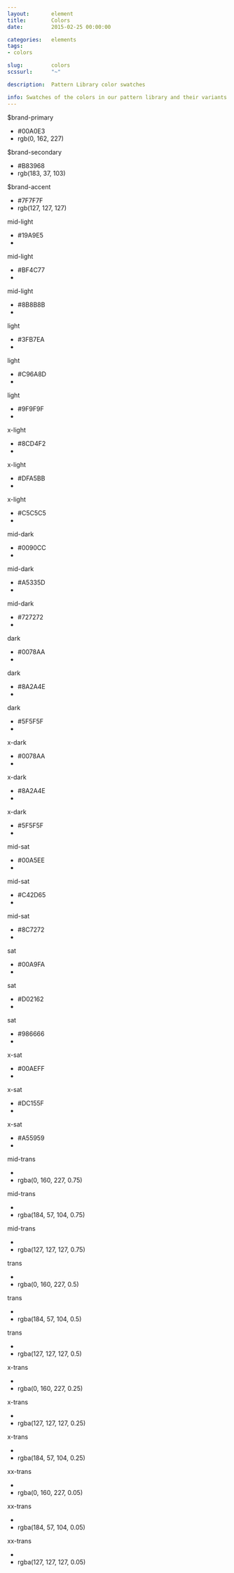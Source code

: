 ```yaml
---
layout:       element
title:        Colors
date:         2015-02-25 00:00:00

categories:   elements
tags:
- colors

slug:         colors
scssurl:      "~"

description:  Pattern Library color swatches

info: Swatches of the colors in our pattern library and their variants along with HEX and RGB(a) values, as well as the classname. Swatches with a red line below them indicate colors that do not pass AA guidelines (with a $base, white font).
---
```

<div class="swatch brand inaccessible">
    <div class="swatch-color brand-primary base">
        <span class="color-class">$brand-primary</span>
    </div>
    <ul class="swatch-meta">
        <li class="color-hex">#00A0E3</li>
        <li class="color-rgb">rgb(0, 162, 227)</li>
    </ul>
</div>
<div class="swatch brand">
    <div class="swatch-color brand-secondary base">
        <span class="color-class">$brand-secondary</span>
    </div>
    <ul class="swatch-meta">
        <li class="color-hex">#B83968</li>
        <li class="color-rgb">rgb(183, 37, 103)</li>
    </ul>
</div>
<div class="swatch brand inaccessible">
    <div class="swatch-color brand-accent base">
        <span class="color-class">$brand-accent</span>
    </div>
    <ul class="swatch-meta">
        <li class="color-hex">#7F7F7F</li>
        <li class="color-rgb">rgb(127, 127, 127)</li>
    </ul>
</div>

<div class="swatch inaccessible">
    <div class="swatch-color brand-primary mid-light">
        <span class="color-class">mid-light</span>
    </div>
    <ul class="swatch-meta">
        <li class="color-hex">#19A9E5</li>
        <li class="color-rgb"></li>
    </ul>
</div>
<div class="swatch inaccessible">
    <div class="swatch-color brand-secondary mid-light">
        <span class="color-class">mid-light</span>
    </div>
    <ul class="swatch-meta">
        <li class="color-hex">#BF4C77</li>
        <li class="color-rgb"></li>
    </ul>
</div>
<div class="swatch inaccessible">
    <div class="swatch-color brand-accent mid-light">
        <span class="color-class">mid-light</span>
    </div>
    <ul class="swatch-meta">
        <li class="color-hex">#8B8B8B</li>
        <li class="color-rgb"></li>
    </ul>
</div>

<div class="swatch inaccessible">
    <div class="swatch-color brand-primary light">
        <span class="color-class">light</span>
    </div>
    <ul class="swatch-meta">
        <li class="color-hex">#3FB7EA</li>
        <li class="color-rgb"></li>
    </ul>
</div>
<div class="swatch inaccessible">
    <div class="swatch-color brand-secondary light">
        <span class="color-class">light</span>
    </div>
    <ul class="swatch-meta">
        <li class="color-hex">#C96A8D</li>
        <li class="color-rgb"></li>
    </ul>
</div>
<div class="swatch inaccessible">
    <div class="swatch-color brand-accent light">
        <span class="color-class">light</span>
    </div>
    <ul class="swatch-meta">
        <li class="color-hex">#9F9F9F</li>
        <li class="color-rgb"></li>
    </ul>
</div>

<div class="swatch inaccessible">
    <div class="swatch-color brand-primary x-light">
        <span class="color-class">x-light</span>
    </div>
    <ul class="swatch-meta">
        <li class="color-hex">#8CD4F2</li>
        <li class="color-rgb"></li>
    </ul>
</div>
<div class="swatch inaccessible">
    <div class="swatch-color brand-secondary x-light">
        <span class="color-class">x-light</span>
    </div>
    <ul class="swatch-meta">
        <li class="color-hex">#DFA5BB</li>
        <li class="color-rgb"></li>
    </ul>
</div>
<div class="swatch inaccessible">
    <div class="swatch-color brand-accent x-light">
        <span class="color-class">x-light</span>
    </div>
    <ul class="swatch-meta">
        <li class="color-hex">#C5C5C5</li>
        <li class="color-rgb"></li>
    </ul>
</div>

<div class="swatch inaccessible">
    <div class="swatch-color brand-primary mid-dark">
        <span class="color-class">mid-dark</span>
    </div>
    <ul class="swatch-meta">
        <li class="color-hex">#0090CC</li>
        <li class="color-rgb"></li>
    </ul>
</div>
<div class="swatch">
    <div class="swatch-color brand-secondary mid-dark">
        <span class="color-class">mid-dark</span>
    </div>
    <ul class="swatch-meta">
        <li class="color-hex">#A5335D</li>
        <li class="color-rgb"></li>
    </ul>
</div>
<div class="swatch">
    <div class="swatch-color brand-accent mid-dark">
        <span class="color-class">mid-dark</span>
    </div>
    <ul class="swatch-meta">
        <li class="color-hex">#727272</li>
        <li class="color-rgb"></li>
    </ul>
</div>

<div class="swatch">
    <div class="swatch-color brand-primary dark">
        <span class="color-class">dark</span>
    </div>
    <ul class="swatch-meta">
        <li class="color-hex">#0078AA</li>
        <li class="color-rgb"></li>
    </ul>
</div>
<div class="swatch">
    <div class="swatch-color brand-secondary dark">
        <span class="color-class">dark</span>
    </div>
    <ul class="swatch-meta">
        <li class="color-hex">#8A2A4E</li>
        <li class="color-rgb"></li>
    </ul>
</div>
<div class="swatch">
    <div class="swatch-color brand-accent dark">
        <span class="color-class">dark</span>
    </div>
    <ul class="swatch-meta">
        <li class="color-hex">#5F5F5F</li>
        <li class="color-rgb"></li>
    </ul>
</div>

<div class="swatch">
    <div class="swatch-color brand-primary x-dark">
        <span class="color-class">x-dark</span>
    </div>
    <ul class="swatch-meta">
        <li class="color-hex">#0078AA</li>
        <li class="color-rgb"></li>
    </ul>
</div>
<div class="swatch">
    <div class="swatch-color brand-secondary x-dark">
        <span class="color-class">x-dark</span>
    </div>
    <ul class="swatch-meta">
        <li class="color-hex">#8A2A4E</li>
        <li class="color-rgb"></li>
    </ul>
</div>
<div class="swatch">
    <div class="swatch-color brand-accent x-dark">
        <span class="color-class">x-dark</span>
    </div>
    <ul class="swatch-meta">
        <li class="color-hex">#5F5F5F</li>
        <li class="color-rgb"></li>
    </ul>
</div>

<div class="swatch inaccessible">
    <div class="swatch-color brand-primary mid-sat">
        <span class="color-class">mid-sat</span>
    </div>
    <ul class="swatch-meta">
        <li class="color-hex">#00A5EE</li>
        <li class="color-rgb"></li>
    </ul>
</div>
<div class="swatch">
    <div class="swatch-color brand-secondary mid-sat">
        <span class="color-class">mid-sat</span>
    </div>
    <ul class="swatch-meta">
        <li class="color-hex">#C42D65</li>
        <li class="color-rgb"></li>
    </ul>
</div>
<div class="swatch inaccessible">
    <div class="swatch-color brand-accent mid-sat">
        <span class="color-class">mid-sat</span>
    </div>
    <ul class="swatch-meta">
        <li class="color-hex">#8C7272</li>
        <li class="color-rgb"></li>
    </ul>
</div>

<div class="swatch inaccessible">
    <div class="swatch-color brand-primary sat">
        <span class="color-class">sat</span>
    </div>
    <ul class="swatch-meta">
        <li class="color-hex">#00A9FA</li>
        <li class="color-rgb"></li>
    </ul>
</div>
<div class="swatch">
    <div class="swatch-color brand-secondary sat">
        <span class="color-class">sat</span>
    </div>
    <ul class="swatch-meta">
        <li class="color-hex">#D02162</li>
        <li class="color-rgb"></li>
    </ul>
</div>
<div class="swatch">
    <div class="swatch-color brand-accent sat">
        <span class="color-class">sat</span>
    </div>
    <ul class="swatch-meta">
        <li class="color-hex">#986666</li>
        <li class="color-rgb"></li>
    </ul>
</div>

<div class="swatch inaccessible">
    <div class="swatch-color brand-primary x-sat">
        <span class="color-class">x-sat</span>
    </div>
    <ul class="swatch-meta">
        <li class="color-hex">#00AEFF</li>
        <li class="color-rgb"></li>
    </ul>
</div>
<div class="swatch">
    <div class="swatch-color brand-secondary x-sat">
        <span class="color-class">x-sat</span>
    </div>
    <ul class="swatch-meta">
        <li class="color-hex">#DC155F</li>
        <li class="color-rgb"></li>
    </ul>
</div>
<div class="swatch">
    <div class="swatch-color brand-accent x-sat">
        <span class="color-class">x-sat</span>
    </div>
    <ul class="swatch-meta">
        <li class="color-hex">#A55959</li>
        <li class="color-rgb"></li>
    </ul>
</div>

<div class="swatch inaccessible">
    <div class="swatch-color brand-primary mid-trans">
        <span class="color-class">mid-trans</span>
    </div>
    <ul class="swatch-meta">
        <li class="color-hex"></li>
        <li class="color-rgb">rgba(0, 160, 227, 0.75)</li>
    </ul>
</div>
<div class="swatch inaccessible">
    <div class="swatch-color brand-secondary mid-trans">
        <span class="color-class">mid-trans</span>
    </div>
    <ul class="swatch-meta">
        <li class="color-hex"></li>
        <li class="color-rgb">rgba(184, 57, 104, 0.75)</li>
    </ul>
</div>
<div class="swatch inaccessible">
    <div class="swatch-color brand-accent mid-trans">
        <span class="color-class">mid-trans</span>
    </div>
    <ul class="swatch-meta">
        <li class="color-hex"></li>
        <li class="color-rgb">rgba(127, 127, 127, 0.75)</li>
    </ul>
</div>

<div class="swatch inaccessible">
    <div class="swatch-color brand-primary trans">
        <span class="color-class">trans</span>
    </div>
    <ul class="swatch-meta">
        <li class="color-hex"></li>
        <li class="color-rgb">rgba(0, 160, 227, 0.5)</li>
    </ul>
</div>
<div class="swatch inaccessible">
    <div class="swatch-color brand-secondary trans">
        <span class="color-class">trans</span>
    </div>
    <ul class="swatch-meta">
        <li class="color-hex"></li>
        <li class="color-rgb">rgba(184, 57, 104, 0.5)</li>
    </ul>
</div>
<div class="swatch inaccessible">
    <div class="swatch-color brand-accent trans">
        <span class="color-class">trans</span>
    </div>
    <ul class="swatch-meta">
        <li class="color-hex"></li>
        <li class="color-rgb">rgba(127, 127, 127, 0.5)</li>
    </ul>
</div>

<div class="swatch inaccessible">
    <div class="swatch-color brand-primary x-trans">
        <span class="color-class">x-trans</span>
    </div>
    <ul class="swatch-meta">
        <li class="color-hex"></li>
        <li class="color-rgb">rgba(0, 160, 227, 0.25)</li>
    </ul>
</div>
<div class="swatch inaccessible">
    <div class="swatch-color brand-secondary x-trans">
        <span class="color-class">x-trans</span>
    </div>
    <ul class="swatch-meta">
        <li class="color-hex"></li>
        <li class="color-rgb">rgba(127, 127, 127, 0.25)</li>
    </ul>
</div>
<div class="swatch inaccessible">
    <div class="swatch-color brand-accent x-trans">
        <span class="color-class">x-trans</span>
    </div>
    <ul class="swatch-meta">
        <li class="color-hex"></li>
        <li class="color-rgb">rgba(184, 57, 104, 0.25)</li>
    </ul>
</div>

<div class="swatch inaccessible">
    <div class="swatch-color brand-primary xx-trans">
        <span class="color-class">xx-trans</span>
    </div>
    <ul class="swatch-meta">
        <li class="color-hex"></li>
        <li class="color-rgb">rgba(0, 160, 227, 0.05)</li>
    </ul>
</div>
<div class="swatch inaccessible">
    <div class="swatch-color brand-secondary xx-trans">
        <span class="color-class">xx-trans</span>
    </div>
    <ul class="swatch-meta">
        <li class="color-hex"></li>
        <li class="color-rgb">rgba(184, 57, 104, 0.05)</li>
    </ul>
</div>
<div class="swatch inaccessible">
    <div class="swatch-color brand-accent xx-trans">
        <span class="color-class">xx-trans</span>
    </div>
    <ul class="swatch-meta">
        <li class="color-hex"></li>
        <li class="color-rgb">rgba(127, 127, 127, 0.05)</li>
    </ul>
</div>
